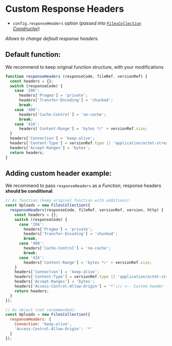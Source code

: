 # Custom Response Headers

- `config.responseHeaders` option (*passed into [`FilesCollection` Constructor](https://github.com/veliovgroup/Meteor-Files/blob/master/docs/constructor.md)*)

*Allows to change default response headers.*

## Default function:

We recommend to keep original function structure, with your modifications

```js
function responseHeaders (responseCode, fileRef, versionRef) {
  const headers = {};
  switch (responseCode) {
    case '206':
      headers['Pragma'] = 'private';
      headers['Transfer-Encoding'] = 'chunked';
      break;
    case '400':
      headers['Cache-Control'] = 'no-cache';
      break;
    case '416':
      headers['Content-Range'] = 'bytes */' + versionRef.size;
  }
  headers['Connection'] = 'keep-alive';
  headers['Content-Type'] = versionRef.type || 'application/octet-stream';
  headers['Accept-Ranges'] = 'bytes';
  return headers;
}
```

## Adding custom header example:

We recommend to pass `responseHeaders` as a <em>Function</em>, response headers __should be conditional__.

```js
// As function (keep original function with additions):
const Uploads = new FilesCollection({
  responseHeaders(responseCode, fileRef, versionRef, version, http) {
    const headers = {};
    switch (responseCode) {
      case '206':
        headers['Pragma'] = 'private';
        headers['Transfer-Encoding'] = 'chunked';
        break;
      case '400':
        headers['Cache-Control'] = 'no-cache';
        break;
      case '416':
        headers['Content-Range'] = 'bytes */' + versionRef.size;
    }
    headers['Connection'] = 'keep-alive';
    headers['Content-Type'] = versionRef.type || 'application/octet-stream';
    headers['Accept-Ranges'] = 'bytes';
    headers['Access-Control-Allow-Origin'] = '*';// <-- Custom header
    return headers;
  }
});

// As object (not recommended):
const Uploads = new FilesCollection({
  responseHeaders: {
    Connection: 'keep-alive',
    'Access-Control-Allow-Origin': '*'
  }
});
```
